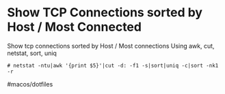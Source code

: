 # Show TCP Connections sorted by Host / Most Connected

Show tcp connections sorted by Host / Most connections Using awk, cut, netstat, sort, uniq

`# netstat -ntu|awk '{print $5}'|cut -d: -f1 -s|sort|uniq -c|sort -nk1 -r`

#macos/dotfiles